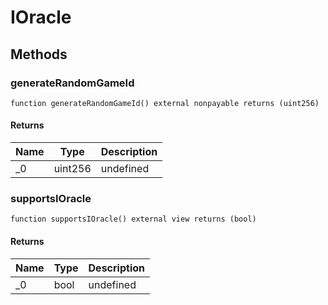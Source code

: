 # IOracle









## Methods

### generateRandomGameId

```solidity
function generateRandomGameId() external nonpayable returns (uint256)
```






#### Returns

| Name | Type | Description |
|---|---|---|
| _0 | uint256 | undefined |

### supportsIOracle

```solidity
function supportsIOracle() external view returns (bool)
```






#### Returns

| Name | Type | Description |
|---|---|---|
| _0 | bool | undefined |




